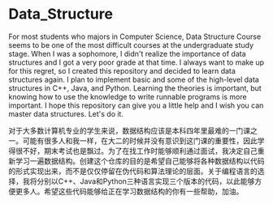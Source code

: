 # Data_Structure
For most students who majors in Computer Science, Data Structure Course seems to be one of the most difficult courses at the undergraduate study stage. When I was a sophomore, I didn't realize the importance of data structures and I got a very poor grade at that time. I always want to make up for this regret, so I created this repository and decided to learn data structures again. I plan to implement basic and some of the high-level data structures in C++, Java, and Python. Learning the theories is important, but knowing how to use the knowledge to write runnable programs is more important. I hope this repository can give you a little help and I wish you can master data structures. Let's do it.

对于大多数计算机专业的学生来说，数据结构应该是本科四年里最难的一门课之一。可能有很多人和我一样，在大二的时候并没有意识到这门课的重要性，因此学得很不好，期末考试也是飘过。为了在找工作时能够顺利通过面试，我决定自己重新学习一遍数据结构。创建这个仓库的目的是希望自己能够将各种数据结构以代码的形式实现出来，而不是仅仅停留在伪代码和算法理论的层面。关于编程语言的选择，我将分别以C++、Java和Python三种语言实现三个版本的代码，以此能够方便更多人。希望这些代码能够给正在学习数据结构的你有一些帮助，加油。